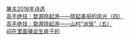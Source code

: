   
[屠夫2018年诗选](http://www.dianyue.me/archives/663/xopywbcb5rmigpze/)  
[高手绝技｜婺源晓起游——晓起美丽的风光（四）](http://www.dianyue.me/archives/443/fxnta1mznvgs0i14/)  
[高手绝技｜婺源晓起游——山村“派饭”（五）](http://www.dianyue.me/archives/447/70ijk9e75e7sxy84/)  
[闷在里面骚会生痱子的](http://www.dianyue.me/archives/811/fyt4rr68t50vog3a/)